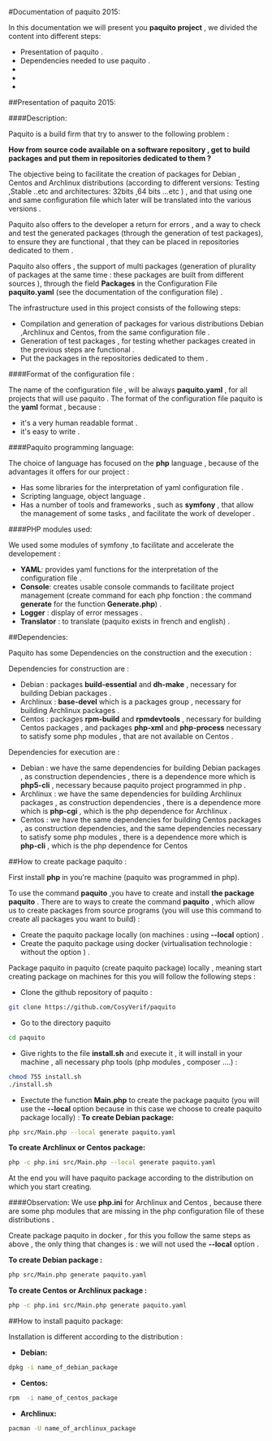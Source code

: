 #Documentation of paquito 2015:

In this documentation we will present you  **paquito project** , we divided the content into different steps:

* Presentation of paquito  .
* Dependencies needed to use paquito .
*
*
*


##Presentation of paquito 2015:

####Description:

Paquito is a build firm that try to answer to the following problem :

**How from source code available on a software repository , get to build packages and put them in repositories dedicated to them ?**

The objective being to facilitate the creation of packages for Debian , Centos and Archlinux distributions (according to different versions: Testing ,Stable ..etc  and architectures: 32bits ,64 bits ...etc ) , and that using one and same configuration file which later will be translated into the various versions .

Paquito also offers to the developer a return for errors , and a way to check and test the generated packages (through the generation of test packages), to ensure they are functional , that they can be placed in repositories dedicated to them .

Paquito also offers , the support of multi packages (generation of plurality of packages at the same time : these packages are built from different sources ), through the field **Packages** in the Configuration File **paquito.yaml** (see the documentation of the configuration file) .

The infrastructure used in this project consists of the following steps:

* Compilation and generation of packages for various distributions Debian ,Archlinux and Centos, from the same configuration file .
* Generation of test packages , for testing whether packages created in the previous steps are functional .
* Put the packages in the repositories dedicated to them .

####Format of the configuration file :

The name of the configuration file , will be always **paquito.yaml** , for all projects that will use paquito .
The format of the configuration file paquito is the **yaml** format , because :

* it's a very human readable format .
* it's easy to write .

####Paquito programming language:

The choice of language has focused on the **php** language , because of the advantages it offers for our project :

* Has some libraries for the interpretation of yaml configuration file .
* Scripting language, object language .
* Has a number of tools and frameworks , such as **symfony** , that allow  the management of some tasks , and facilitate the work of developer .

####PHP modules used:

We used some modules of symfony ,to facilitate and accelerate the developement :

* **YAML**: provides yaml functions for the interpretation of the configuration file .
* **Console**: creates usable console commands to facilitate project management (create command for each php fonction : the command **generate** for the function **Generate.php**) .
* **Logger** : display of error messages .
* **Translator** : to translate (paquito exists in french and english) .

##Dependencies:

Paquito has some Dependencies on the construction and the execution :

Dependencies for construction are :

* Debian : packages **build-essential** and **dh-make** , necessary for building Debian packages .
* Archlinux : **base-devel** which is a packages group , necessary for building Archlinux packages .
* Centos : packages **rpm-build** and **rpmdevtools** , necessary for building Centos packages , and packages **php-xml** and **php-process** necessary to satisfy some php modules , that are not available on Centos .

Dependencies for execution are :

* Debian : we have the same dependencies for building Debian packages , as construction dependencies , there is a dependence more which is **php5-cli** , necessary because paquito project programmed in php .
* Archlinux : we have the same dependencies for building Archlinux packages , as construction dependencies , there is a dependence more which is **php-cgi** , which is the php dependence for Archlinux .
* Centos : we have the same dependencies for building Centos packages , as construction dependencies, and the same dependencies necessary to satisfy some php modules , there is a dependence more which is **php-cli** , which is the php dependence for Centos

##How to create package paquito :

First install **php** in you're machine (paquito was programmed in php).

To use the command **paquito** ,you have to create and install **the package paquito** . 
There are to ways to create the command **paquito** , which allow us to create packages from source programs (you will use this command to create all packages you want to build) :

* Create the paquito package locally (on machines : using **--local** option) .
* Create the paquito package using docker (virtualisation technologie : without the option ) .

Package paquito in paquito (create paquito package) locally , meaning start creating package on machines for this you will follow the following steps :

* Clone the github repository of paquito :
```bash
git clone https://github.com/CosyVerif/paquito

```
* Go to the directory paquito 
```bash
cd paquito

```
* Give rights to the file **install.sh** and execute it , it will install in your machine  , all necessary php tools (php modules , composer ....) :
```bash
chmod 755 install.sh
./install.sh
```
* Exectute the function **Main.php** to create the package paquito (you will use the **--local** option because in this case we choose to create paquito package locally) :
**To create Debian package:**
```bash
php src/Main.php --local generate paquito.yaml

```
**To create Archlinux or Centos package:**
```bash
php -c php.ini src/Main.php --local generate paquito.yaml

```
At the end you will have paquito package according to the distribution on which you start creating.

####Observation:
We use **php.ini** for Archlinux and Centos , because there are some php modules that are missing in the php configuration file of these distributions .


Create package paquito in docker , for this you follow the same steps as above , the only thing that changes is :
we will not used the **--local** option .

**To create Debian package :**
```bash
php src/Main.php generate paquito.yaml

```
**To create Centos or Archlinux package :**
```bash
php -c php.ini src/Main.php generate paquito.yaml

```
##How to install paquito package:

Installation is different according to the distribution :

* **Debian:**
```bash
dpkg -i name_of_debian_package

```
* **Centos:**
```bash
rpm  -i name_of_centos_package

```
* **Archlinux:**
```bash
pacman -U name_of_archlinux_package

```
